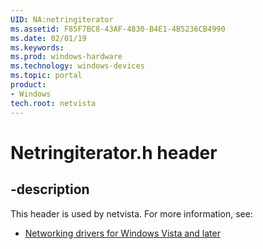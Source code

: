 ```yaml
---
UID: NA:netringiterator
ms.assetid: F85F7BC8-43AF-4830-B4E1-4B5236CB4990
ms.date: 02/01/19
ms.keywords: 
ms.prod: windows-hardware
ms.technology: windows-devices
ms.topic: portal
product:
- Windows
tech.root: netvista
---
```


# Netringiterator.h header


## -description


This header is used by netvista. For more information, see:

- [Networking drivers for Windows Vista and later](../_netvista/index.md)
